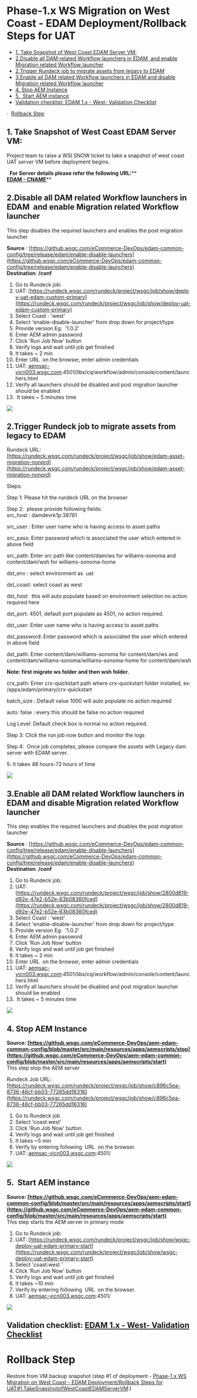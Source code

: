 Phase-1.x WS Migration on West Coast - EDAM Deployment/Rollback Steps for UAT
=============================================================================

*   [1\. Take Snapshot of West Coast EDAM Server VM:](#Phase1.xWSMigrationonWestCoastEDAMDeplo)
*   [2.Disable all DAM related Workflow launchers in EDAM  and enable Migration related Workflow launcher](#Phase1.xWSMigrationonWestCoastEDAMDeplo)
*   [2.Trigger Rundeck job to migrate assets from legacy to EDAM](#Phase1.xWSMigrationonWestCoastEDAMDeplo)
*   [3.Enable all DAM related Workflow launchers in EDAM and disable Migration related Workflow launcher](#Phase1.xWSMigrationonWestCoastEDAMDeplo)
*   [4\. Stop AEM Instance](#Phase1.xWSMigrationonWestCoastEDAMDeplo)
*   [5.  Start AEM instance](#Phase1.xWSMigrationonWestCoastEDAMDeplo)
*   [Validation checklist: EDAM 1.x - West- Validation Checklist](#Phase1.xWSMigrationonWestCoastEDAMDeplo)

·  [Rollback Step](#Phase1.xWSMigrationonWestCoastEDAMDeplo)

**1\. Take Snapshot of West Coast EDAM Server VM:**
---------------------------------------------------

Project team to raise a WSI SNOW ticket to take a snapshot of west coast UAT server VM before deployment begins.

  **For Server details please refer the following URL:****  
**[EDAM - CNAME](/display/PS/EDAM+-+CNAME)****

**2.Disable all DAM related Workflow launchers in EDAM  and enable Migration related Workflow launcher**
--------------------------------------------------------------------------------------------------------

This step disables the required launchers and enables the post migration launcher

**Source** : [https://github.wsgc.com/eCommerce-DevOps/edam-common-config/tree/release/edam/enable-disable-launchers](https://github.wsgc.com/eCommerce-DevOps/edam-common-config/tree/release/edam/enable-disable-launchers)  
**Destination**: **/conf**

1.  Go to Rundeck job: 
2.  UAT: [https://rundeck.wsgc.com/rundeck/project/wsgc/job/show/deploy-uat-edam-custom-primary](https://rundeck.wsgc.com/rundeck/project/wsgc/job/show/deploy-uat-edam-custom-primary)
3.  Select Coast : 'west'
4.  Select 'enable-disable-launcher' from drop down for project/type
5.  Provide version Eg:  '1.0.2'
6.  Enter AEM admin password
7.  Click 'Run Job Now' button
8.  Verify logs and wait until job get finished 
9.  It takes ~ 2 min
10.  Enter URL  on the browser, enter admin credentials
11.  UAT: [aemsac-vicn003.wsgc.com](http://aemsac-vicn003.wsgc.com/):4501/libs/cq/workflow/admin/console/content/launchers.html
12.  Verify all launchers should be disabled and post migration launcher should be enabled
13.   It takes ~ 5 minutes time

![](https://confluence.wsgc.com/download/attachments/284238208/image2021-2-23_23-20-7.png?version=1&modificationDate=1614102526457&api=v2)

**2.Trigger Rundeck job to migrate assets from legacy to EDAM**
---------------------------------------------------------------

Rundeck URL: [https://rundeck.wsgc.com/rundeck/project/wsgc/job/show/edam-asset-migration-nonprd](https://rundeck.wsgc.com/rundeck/project/wsgc/job/show/edam-asset-migration-nonprd)

Steps:

Step 1: Please hit the rundeck URL on the browser

Step 2:  please provide following fields:  
src\_host : damdevrk1p:38781

src\_user : Enter user name who is having access to asset paths

src\_pass: Enter password which is associated the user which entered in above field

src\_path: Enter src path like content/dam/ws for williams-sonoma and content/dam/wsh for williams-sonoma-home

dst\_env : select environment as  uat

dst\_coast: select coast as west

dst\_host:  this will auto populate based on environment selection no action required here

dst\_port: 4501, default port populate as 4501, no action required.

dst\_user: Enter user name who is having access to asset paths

dst\_password: Enter password which is associated the user which entered in above field

dst\_path: Enter content/dam/williams-sonoma for content/dam/ws and content/dam/williams-sonoma/williams-sonoma-home for content/dam/wsh

**Note: first migrate ws folder and then wsh folder.**

crx\_path: Enter crx-quickstart path where crx-quickstart folder installed, ex: /apps/edam/primary/crx-quickstart

batch\_size : Default value 1000 will auto populate no action required

auto: false : every this should be false no action required

Log Level: Default check box is normal no action required.

Step 3: Click the run job now button and monitor the logs

Step 4:  Once job completes, please compare the assets with Legacy dam server with EDAM server.

5: It takes 48 hours-72 hours of time

![](https://confluence.wsgc.com/download/attachments/284238208/image2021-2-19_22-25-40.png?version=1&modificationDate=1613753660467&api=v2)

**3.Enable all DAM related Workflow launchers in EDAM and disable Migration related Workflow launcher**
-------------------------------------------------------------------------------------------------------

This step enables the required launchers and disables the post migration launcher

**Source** : [https://github.wsgc.com/eCommerce-DevOps/edam-common-config/tree/release/edam/enable-disable-launchers](https://github.wsgc.com/eCommerce-DevOps/edam-common-config/tree/release/edam/enable-disable-launchers)  
**Destination**: **/conf**

1.  Go to Rundeck job: 
2.  UAT: [https://rundeck.wsgc.com/rundeck/project/wsgc/job/show/2800d819-d92e-47e2-b52e-63b08360fced](https://rundeck.wsgc.com/rundeck/project/wsgc/job/show/2800d819-d92e-47e2-b52e-63b08360fced)
3.  Select Coast : 'west'
4.  Select 'enable-disable-launcher' from drop down for project/type
5.  Provide version Eg:  '1.0.2'
6.  Enter AEM admin password
7.  Click 'Run Job Now' button
8.  Verify logs and wait until job get finished 
9.  It takes ~ 2 min
10.  Enter URL  on the browser, enter admin credentials
11.  UAT: [aemsac-vicn003.wsgc.com](http://aemsac-vicn003.wsgc.com/):4501/libs/cq/workflow/admin/console/content/launchers.html
12.  Verify all launchers should be disabled and post migration launcher should be enabled
13.   It takes ~ 5 minutes time

![](https://confluence.wsgc.com/download/attachments/284238208/image2021-2-23_23-23-27.png?version=1&modificationDate=1614102727007&api=v2)

**4\. Stop AEM Instance**
-------------------------

**Source: [https://github.wsgc.com/eCommerce-DevOps/aem-edam-common-config/blob/master/src/main/resources/apps/aemscripts/stop](https://github.wsgc.com/eCommerce-DevOps/aem-edam-common-config/blob/master/src/main/resources/apps/aemscripts/start)**  
This step stop the AEM server

Rundeck Job URL: [https://rundeck.wsgc.com/rundeck/project/wsgc/job/show/c896c5ea-8736-46cf-bb03-77265dd16316](https://rundeck.wsgc.com/rundeck/project/wsgc/job/show/c896c5ea-8736-46cf-bb03-77265dd16316)

1.  Go to Rundeck job
2.  Select 'coast:west'
3.  Click 'Run Job Now' button
4.  Verify logs and wait until job get finished 
5.  It takes ~5 min
6.  Verify by entering following  URL  on the browser.
7.  UAT: [aemsac-vicn003.wsgc.com](http://aemsac-vicn003.wsgc.com):4501/

![](https://confluence.wsgc.com/download/attachments/284238208/image2021-2-18_15-9-15.png?version=1&modificationDate=1613689756257&api=v2)

**5.  Start AEM instance**
--------------------------

**Source: [https://github.wsgc.com/eCommerce-DevOps/aem-edam-common-config/blob/master/src/main/resources/apps/aemscripts/start](https://github.wsgc.com/eCommerce-DevOps/aem-edam-common-config/blob/master/src/main/resources/apps/aemscripts/start)**  
This step starts the AEM server in primary mode

1.  Go to Rundeck job:
2.  UAT: [https://rundeck.wsgc.com/rundeck/project/wsgc/job/show/wsgc-deploy-uat-edam-primary-start](https://rundeck.wsgc.com/rundeck/project/wsgc/job/show/wsgc-deploy-uat-edam-primary-start)
3.  Select 'coast:west '
4.  Click 'Run Job Now' button
5.  Verify logs and wait until job get finished 
6.  It takes ~10 min
7.  Verify by entering following  URL  on the browser.
8.  UAT: [aemsac-vicn003.wsgc.com](http://aemsac-vicn003.wsgc.com):4501/

![](https://confluence.wsgc.com/download/attachments/284238208/image2021-2-18_15-40-55.png?version=1&modificationDate=1613691679797&api=v2)

**Validation checklist: [EDAM 1.x - West- Validation Checklist](https://confluence.wsgc.com/display/PdM/EDAM+1.x+-+West-+Validation+Checklist)**
---------------------------------------------------------------------------------------------------------------------

**Rollback Step**
=================

Restore from VM backup snapshot (step #1 of deployment - [Phase-1.x WS Migration on West Coast - EDAM Deployment/Rollback Steps for UAT#1.TakeSnapshotofWestCoastEDAMServerVM](https://confluence.wsgc.com/pages/viewpage.action?pageId=284238230#Phase1.xWSMigrationonWestCoastEDAMDeployment/RollbackStepsforUAT-1.TakeSnapshotofWestCoastEDAMServerVM):)
